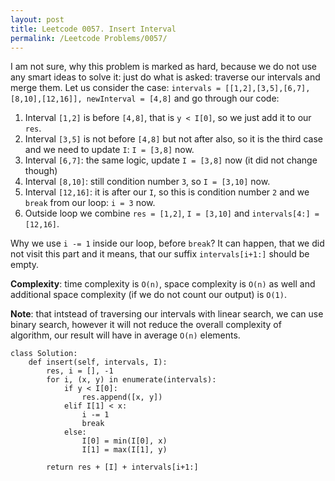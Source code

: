 ```yaml
---
layout: post
title: Leetcode 0057. Insert Interval
permalink: /Leetcode Problems/0057/
---
```


I am not sure, why this problem is marked as hard, because we do not use any smart ideas to solve it: just do what is asked: traverse our intervals and merge them. Let us consider the case: `intervals = [[1,2],[3,5],[6,7],[8,10],[12,16]], newInterval = [4,8]` and go through our code:

1. Interval `[1,2]` is before `[4,8]`, that is `y < I[0]`, so we just add it to our `res`.
2. Interval `[3,5]` is not before `[4,8]` but not after also, so it is the third case and we need to update `I`: `I = [3,8]` now.
3. Interval `[6,7]`: the same logic, update `I = [3,8]` now (it did not change though)
4. Interval `[8,10]`: still condition number `3`, so `I = [3,10]` now.
5. Interval `[12,16]`: it is after our `I`, so this is condition number `2` and we `break` from our loop: `i = 3` now.
6. Outside loop we combine `res = [1,2]`, `I = [3,10]` and `intervals[4:] = [12,16]`.

Why we use `i -= 1` inside our loop, before `break`? It can happen, that we did not visit this part and it means, that our suffix `intervals[i+1:]` should be empty.

**Complexity**: time complexity is `O(n)`, space complexity is `O(n)` as well and additional space complexity (if we do not count our output) is `O(1)`.

**Note**: that intstead of traversing our intervals with linear search, we can use binary search, however it will not reduce the overall complexity of algorithm, our result will have in average `O(n)` elements.

```
class Solution:
    def insert(self, intervals, I):
        res, i = [], -1
        for i, (x, y) in enumerate(intervals):
            if y < I[0]:
                res.append([x, y])
            elif I[1] < x:
                i -= 1
                break
            else:
                I[0] = min(I[0], x)
                I[1] = max(I[1], y)
                
        return res + [I] + intervals[i+1:]
```